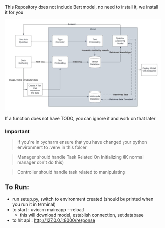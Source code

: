 This Repository does not include Bert model, no need to install it, we install it for you

![alt text](https://github.com/0StevenH0/Skripsi/blob/dev/Proposal_Graph.jpeg)

If a function does not have TODO, you can ignore it and work on that later

### Important
> If you're in pycharm ensure that you have changed your python environment to .venv in this folder

> Manager should handle Task Related On Initializing (IK normal manager don't do this)

> Controller should handle task related to manipulating 

## To Run:
- run setup.py, switch to environment created (should be printed when you run it in terminal)
- to start : uvicorn main:app --reload
  - this will download model, establish connection, set database
- to hit api : http://127.0.0.1:8000/response